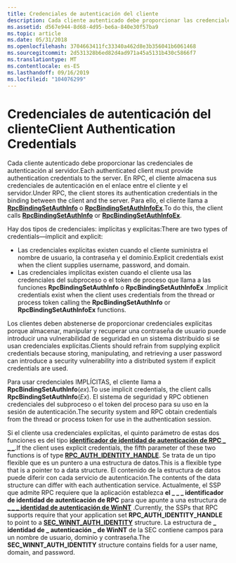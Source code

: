 ```yaml
---
title: Credenciales de autenticación del cliente
description: Cada cliente autenticado debe proporcionar las credenciales de autenticación al servidor.
ms.assetid: d567e944-8d68-4d95-be6a-840e30f57ba9
ms.topic: article
ms.date: 05/31/2018
ms.openlocfilehash: 3704663411fc33340a462d8e3b356041b6061468
ms.sourcegitcommit: 2d531328b6ed82d4ad971a45a5131b430c5866f7
ms.translationtype: MT
ms.contentlocale: es-ES
ms.lasthandoff: 09/16/2019
ms.locfileid: "104076299"
---
```

# <a name="client-authentication-credentials"></a><span data-ttu-id="28e99-103">Credenciales de autenticación del cliente</span><span class="sxs-lookup"><span data-stu-id="28e99-103">Client Authentication Credentials</span></span>

<span data-ttu-id="28e99-104">Cada cliente autenticado debe proporcionar las credenciales de autenticación al servidor.</span><span class="sxs-lookup"><span data-stu-id="28e99-104">Each authenticated client must provide authentication credentials to the server.</span></span> <span data-ttu-id="28e99-105">En RPC, el cliente almacena sus credenciales de autenticación en el enlace entre el cliente y el servidor.</span><span class="sxs-lookup"><span data-stu-id="28e99-105">Under RPC, the client stores its authentication credentials in the binding between the client and the server.</span></span> <span data-ttu-id="28e99-106">Para ello, el cliente llama a [**RpcBindingSetAuthInfo**](/windows/desktop/api/Rpcdce/nf-rpcdce-rpcbindingsetauthinfo) o [**RpcBindingSetAuthInfoEx**](/windows/desktop/api/Rpcdce/nf-rpcdce-rpcbindingsetauthinfoexa).</span><span class="sxs-lookup"><span data-stu-id="28e99-106">To do this, the client calls [**RpcBindingSetAuthInfo**](/windows/desktop/api/Rpcdce/nf-rpcdce-rpcbindingsetauthinfo) or [**RpcBindingSetAuthInfoEx**](/windows/desktop/api/Rpcdce/nf-rpcdce-rpcbindingsetauthinfoexa).</span></span>

<span data-ttu-id="28e99-107">Hay dos tipos de credenciales: implícitas y explícitas:</span><span class="sxs-lookup"><span data-stu-id="28e99-107">There are two types of credentials—implicit and explicit:</span></span>

-   <span data-ttu-id="28e99-108">Las credenciales explícitas existen cuando el cliente suministra el nombre de usuario, la contraseña y el dominio.</span><span class="sxs-lookup"><span data-stu-id="28e99-108">Explicit credentials exist when the client supplies username, password, and domain.</span></span>
-   <span data-ttu-id="28e99-109">Las credenciales implícitas existen cuando el cliente usa las credenciales del subproceso o el token de proceso que llama a las funciones **RpcBindingSetAuthInfo** o **RpcBindingSetAuthInfoEx** .</span><span class="sxs-lookup"><span data-stu-id="28e99-109">Implicit credentials exist when the client uses credentials from the thread or process token calling the **RpcBindingSetAuthInfo** or **RpcBindingSetAuthInfoEx** functions.</span></span>

<span data-ttu-id="28e99-110">Los clientes deben abstenerse de proporcionar credenciales explícitas porque almacenar, manipular y recuperar una contraseña de usuario puede introducir una vulnerabilidad de seguridad en un sistema distribuido si se usan credenciales explícitas.</span><span class="sxs-lookup"><span data-stu-id="28e99-110">Clients should refrain from supplying explicit credentials because storing, manipulating, and retrieving a user password can introduce a security vulnerability into a distributed system if explicit credentials are used.</span></span>

<span data-ttu-id="28e99-111">Para usar credenciales IMPLÍCITAS, el cliente llama a **RpcBindingSetAuthInfo**(*ex*).</span><span class="sxs-lookup"><span data-stu-id="28e99-111">To use implicit credentials, the client calls **RpcBindingSetAuthInfo**(*Ex*).</span></span> <span data-ttu-id="28e99-112">El sistema de seguridad y RPC obtienen credenciales del subproceso o el token del proceso para su uso en la sesión de autenticación.</span><span class="sxs-lookup"><span data-stu-id="28e99-112">The security system and RPC obtain credentials from the thread or process token for use in the authentication session.</span></span>

<span data-ttu-id="28e99-113">Si el cliente usa credenciales explícitas, el quinto parámetro de estas dos funciones es del tipo [**identificador de identidad de autenticación de RPC \_ \_ \_**](rpc-auth-identity-handle.md).</span><span class="sxs-lookup"><span data-stu-id="28e99-113">If the client uses explicit credentials, the fifth parameter of these two functions is of type [**RPC\_AUTH\_IDENTITY\_HANDLE**](rpc-auth-identity-handle.md).</span></span> <span data-ttu-id="28e99-114">Se trata de un tipo flexible que es un puntero a una estructura de datos.</span><span class="sxs-lookup"><span data-stu-id="28e99-114">This is a flexible type that is a pointer to a data structure.</span></span> <span data-ttu-id="28e99-115">El contenido de la estructura de datos puede diferir con cada servicio de autenticación.</span><span class="sxs-lookup"><span data-stu-id="28e99-115">The contents of the data structure can differ with each authentication service.</span></span> <span data-ttu-id="28e99-116">Actualmente, el SSP que admite RPC requiere que la aplicación establezca **el \_ \_ \_ identificador de identidad de autenticación de RPC** para que apunte a una estructura de [**\_ \_ \_ identidad de autenticación de WinNT**](/windows/desktop/api/Rpcdce/ns-rpcdce-sec_winnt_auth_identity_a) .</span><span class="sxs-lookup"><span data-stu-id="28e99-116">Currently, the SSPs that RPC supports require that your application set **RPC\_AUTH\_IDENTITY\_HANDLE** to point to a [**SEC\_WINNT\_AUTH\_IDENTITY**](/windows/desktop/api/Rpcdce/ns-rpcdce-sec_winnt_auth_identity_a) structure.</span></span> <span data-ttu-id="28e99-117">La estructura de **\_ identidad de \_ autenticación \_ de WinNT** de la SEC contiene campos para un nombre de usuario, dominio y contraseña.</span><span class="sxs-lookup"><span data-stu-id="28e99-117">The **SEC\_WINNT\_AUTH\_IDENTITY** structure contains fields for a user name, domain, and password.</span></span>

 

 




